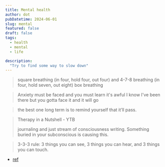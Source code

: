 ```yaml
---
title: Mental health
author: dot
pubDatetime: 2024-06-01
slug: mental
featured: false
draft: false
tags:
  - health
  - mental
  - life

description:
  "Try to find some way to slow down"
---
```


> square breathing (in four, hold four, out four) and 4-7-8 breathing (in four, hold seven, out eight) 
> box breathing

>  Anxiety must be faced and you must learn it's awful I know I've been there but you gotta face it and it will go

> the best one long term is to remind yourself that it’ll pass.

> Therapy in a Nutshell - YTB
>
> journaling and just stream of consciousness writing. Something buried in your subconscious is causing this.

> 3-3-3 rule: 3 things you can see, 3 things you can hear, and 3 things you can touch.

- [ref](https://www.reddit.com/r/AskReddit/comments/12gsalz/serious_how_do_you_calm_your_mind_when_youre/)